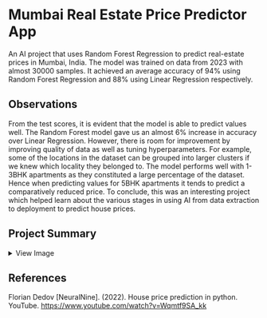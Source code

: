 # Mumbai Real Estate Price Predictor App
An AI project that uses Random Forest Regression to predict real-estate prices in Mumbai, India. The model was trained on data from 2023 with almost 30000 samples. It achieved an average accuracy of 94% using Random Forest Regression and 88% using Linear Regression respectively.

## Observations
From the test scores, it is evident that the model is able to predict values well. The Random Forest model gave us
an almost 6% increase in accuracy over Linear Regression. However, there is room for improvement by improving
quality of data as well as tuning hyperparameters. For example, some of the locations in the dataset can be
grouped into larger clusters if we knew which locality they belonged to. The model performs well with 1-3BHK
apartments as they constituted a large percentage of the dataset. Hence when predicting values for 5BHK
apartments it tends to predict a comparatively reduced price. To conclude, this was an interesting project which
helped learn about the various stages in using AI from data extraction to deployment to predict house prices.

## Project Summary
<details>
  <summary> View Image </summary>

  ![CIA 2 AI](https://github.com/Valeron-T/mumbai-real-estate-prices-predictor/assets/32789691/e115f722-8c33-48cd-944b-0b69331ef22e)
</details>




## References
Florian Dedov [NeuralNine]. (2022). House price prediction in python. YouTube.
https://www.youtube.com/watch?v=Wqmtf9SA_kk

